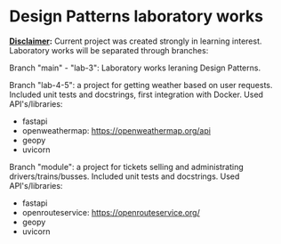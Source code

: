# Design Patterns laboratory works
**<ins>Disclaimer</ins>:** Current project was created strongly in learning interest.
Laboratory works will be separated through branches:

Branch "main" - "lab-3": Laboratory works leraning Design Patterns.

Branch "lab-4-5": a project for getting weather based on user requests. Included unit tests and docstrings, first integration with Docker. 
Used API's/libraries:
* fastapi
* openweathermap: https://openweathermap.org/api
* geopy
* uvicorn

Branch "module": a project for tickets selling and administrating drivers/trains/busses. Included unit tests and docstrings. 
Used API's/libraries:
* fastapi
* openrouteservice: https://openrouteservice.org/
* geopy
* uvicorn
